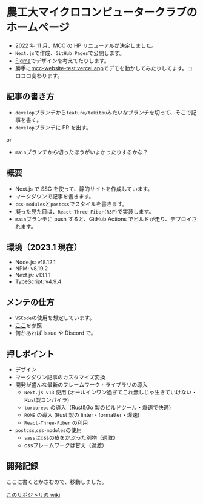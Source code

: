 # 農工大マイクロコンピュータークラブのホームページ

- 2022 年 11 月、MCC の HP リニューアルが決定しました。
- `Next.js`で作成、`GitHub Pages`で公開します。
- [Figma](https://www.figma.com/file/XTfW4NDafbsoMBCu5lNGkr/MCC-HOME-PAGE?node-id=0%3A1&t=F2uR5Q5TRy6jUzh3-1)でデザインを考えてたりします。
- 勝手に[mcc-website-test.vercel.app](https://mcc-website-test.vercel.app)でデモを動かしてみたりしてます。コロコロ変わります。

## 記事の書き方

- `develop`ブランチから`feature/tekitou`みたいなブランチを切って、そこで記事を書く。
- `develop`ブランチに PR を出す。

or

- `main`ブランチから切ったほうがいよかったりするかな？

## 概要

- Next.js で SSG を使って、静的サイトを作成しています。
- マークダウンで記事を書きます。
- `css-modules`と`postcss`でスタイルを書きます。
- 凝った見た目は、`React Three Fiber(R3F)`で実装します。
- `main`ブランチに push すると、GitHub Actions でビルドが走り、デプロイされます。

## 環境（2023.1 現在）

- Node.js: v18.12.1
- NPM: v8.19.2
- Next.js: v13.1.1
- TypeScript: v4.9.4

## メンテの仕方

- `VSCode`の使用を想定しています。
- [ここ](https://github.com/tuatmcc/mcc-website/wiki/%E9%96%8B%E7%99%BA%E3%83%BB%E3%83%A1%E3%83%B3%E3%83%86%E3%83%8A%E3%83%B3%E3%82%B9)を参照
- 何かあれば Issue や Discord で。

## 押しポイント

- デザイン
- マークダウン記事のカスタマイズ変換
- 開発が盛んな最新のフレームワーク・ライブラリの導入
  - `Next.js v13` 使用 (オールインワン過ぎてこれ無しじゃ生きていけない・Rust製コンパイラ)
  - `turborepo` の導入（Rust&Go 製のビルドツール・爆速で快適）
  - `ROME` の導入 (Rust 製の linter・formatter・爆速)
  - `React-Three-Fiber` の利用
- `postcss`,`css-modules`の使用
  - `sass`はcssの皮をかぶった別物（過激）
  - cssフレームワークは甘え（過激）

## 開発記録

ここに書くとかさむので、移動しました。

[このリポジトリの wiki](https://github.com/tuatmcc/mcc-website/wiki)
